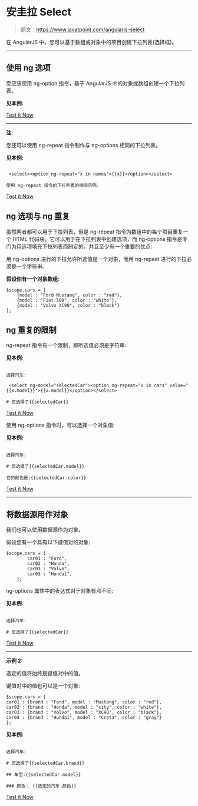 # 安圭拉 Select

> 原文：<https://www.javatpoint.com/angularjs-select>

在 AngularJS 中，您可以基于数组或对象中的项目创建下拉列表(选择框)。

* * *

## 使用 ng 选项

您应该使用 ng-option 指令，基于 AngularJS 中的对象或数组创建一个下拉列表。

**见本例:**

[Test it Now](https://www.javatpoint.com/oprweb/test.jsp?filename=angularselect1)

* * *

**注:**

您还可以使用 ng-repeat 指令制作与 ng-options 相同的下拉列表。

**见本例:**

```

 <select><option ng-repeat="x in names">{{x}}</option></select> 

使用 ng-repeat 指令的下拉列表的相同示例。

```

[Test it Now](https://www.javatpoint.com/oprweb/test.jsp?filename=angularselect2)

## ng 选项与 ng 重复

虽然两者都可以用于下拉列表，但是 ng-repeat 指令为数组中的每个项目重复一个 HTML 代码块，它可以用于在下拉列表中创建选项，而 ng-options 指令是专门为用选项填充下拉列表而制定的，并且至少有一个重要的优点:

用 ng-options 进行的下拉允许所选值是一个对象，而用 ng-repeat 进行的下拉必须是一个字符串。

**假设你有一个对象数组:**

```
$scope.cars = [
    {model : "Ford Mustang", color : "red"},
    {model : "Fiat 500", color : "white"},
    {model : "Volvo XC90", color : "black"}
];

```

## ng 重复的限制

ng-repeat 指令有一个限制，即所选值必须是字符串:

**见本例:**

```

选择汽车:

 <select ng-model="selectedCar"><option ng-repeat="x in cars" value="{{x.model}}">{{x.model}}</option></select> 

# 您选择了{{selectedCar}}

```

[Test it Now](https://www.javatpoint.com/oprweb/test.jsp?filename=angularselect3)

使用 ng-options 指令时，可以选择一个对象值:

**见本例:**

```

选择汽车:

# 您选择了{{selectedCar.model}}

它的颜色是:{{selectedCar.color}}

```

[Test it Now](https://www.javatpoint.com/oprweb/test.jsp?filename=angularselect4)

* * *

## 将数据源用作对象

我们也可以使用数据源作为对象。

假设您有一个具有以下键值对的对象:

```
$scope.cars = {
        car01 : "Ford",
        car02 : "Honda",
        car03 : "Volvo",
        car03 : "Hundai",
    };

```

ng-options 属性中的表达式对于对象有点不同:

**见本例:**

```

选择汽车:

# 您选择了{{selectedCar}}

```

[Test it Now](https://www.javatpoint.com/oprweb/test.jsp?filename=angularselect5)

* * *

**示例 2:**

选定的值将始终是键值对中的值。

键值对中的值也可以是一个对象:

```
$scope.cars = {
car01 : {brand : "Ford", model : "Mustang", color : "red"},
car02 : {brand : "Honda", model : "city", color : "white"},
car03 : {brand : "Volvo", model : "XC90", color : "black"},
car04 : {brand : "Hundai", model : "Creta", color : "gray"}
};

```

**见本例:**

```

选择汽车:

# 您选择了{{selectedCar.brand}}

## 车型:{{selectedCar.model}}

### 颜色： {{选定的汽车.颜色}}

```

[Test it Now](https://www.javatpoint.com/oprweb/test.jsp?filename=angularselect6)
